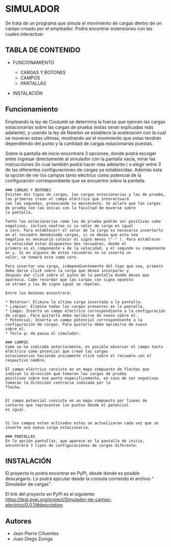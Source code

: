 # SIMULADOR
Se trata de un programa que simula el movimiento de cargas dentro de un campo creado por el empleador. Podrá encontrar extensiones 
con las cuales interactuar.


## TABLA DE CONTENIDO

- FUNCIONAMIENTO
  - CARGAS Y BOTONES
  - CAMPOS
  - PANTALLAS
  
- INSTALACIÓN


## Funcionamiento
Empleando la ley de Coulumb se determina la fuerza que ejercen las cargas estacionarias sobre las cargas de prueba (estas seran 
explicadas más adelante), y usando la ley de Newton se establece la aceleración con la cual se moveran estas ultimas, mostrando 
así el movimiento que estas tendrán dependiendo del punto y la cantidad de cargas estacionarias puestas.

Sobre la pantalla de inicio encontrará 3 opciones, donde podrá escoger entre ingresar directamente al simulador con la pantalla 
vacía, mirar las instrucciones (lo cual también podrá hacer más adelante ) o elegir entre 3 de las diferentes configuraciones
de cargas ya establecidas. Además esta la opción de ver los campos tanto eléctrico como potencial de la configuración 
correspondiente que se encuentre sobre la pantalla.


    ### CARGAS Y BOTONES
    Existen dos tipos de cargas, las cargas estacionarias y las de prueba, las primeras crean el campo eléctrico que interactuará 
    con las segundas, provocando su movimiento. Se aclara que las cargas de prueba son las únicas con la facultad de moverse sobre 
    la pantalla. 
    
    Tanto las estacionarias como las de prueba podrán ser positivas como negativas, incluso neutras si su valor de carga es igual
    a cero. Para establecerr el valor de la carga es necesario insertarlo en el recuadro denominado cargas, si se desea que esta sea
    negativa es necesario colocar el signo menos ("-" ). Para establecer la velocidad estan dispuestos dos recuadros, donde el 
    primero es el componente x de la velocidad, y el segundo su componente en y. Si en algunos de estos recuadros no se inserta un
    valor, se tomará este como cero.
    
    Para insertar una carga, independientemente del tipo que sea, primero debe darse click sobre la carga que desea incorporar y 
    después dar click sobre el punto de la pantalla donde desea que aparezca. Cabe recordar que las cargas con signo opuesto
    se atraen y las de signo igual se repelen.
    
    Entre los botones encontrará:
    
    * Retornar: Elimina la ultima carga insertada a la pantalla.
    * Limpiar: Elimina todas las cargas presentes en la pantalla.
    * Campo: Inserta un campo eléctrico correspondiente a la configuración de cargas. Para quitarlo debe oprimirse de nuevo sobre el. 
    * Potencial: Inserta un campo potencial correspondiente a la configuración de cargas. Para quitarlo debe oprimirse de nuevo 
    sobre el.
    * Tecla q: da pausa al simulador.

    ### CAMPOS
    Como se ha indicado anteriormente, es posible observar el campo tanto eléctrico como potencial que crean las cargas 
    estacionarias haciendo unicamente click sobre el recuadro con el respectivo nombre.
    
    El campo eléctrico consiste en un mapa compuesto de flechas que indican la dirección que tomaran las cargas de prueba
    positivas sobre ese punto especificamente, en caso de ser negativas tomaran la dirección contraria indicada por la 
    flecha.
    
    
    El campo potencial consiste en un mapa compuesto por lineas de contorno que representan los puntos donde el potencial
    es igual. 
    
    
    Si los campos estan activados estos se actualizaran cada vez que se inserte una nueva carga estacionaria.

    ### PANTALLAS
    En la opción pantallas, que aparece en la pantalla de inicio, encontrará 3 tipos de configuraciones de cargas diferente.
    

## INSTALACIÓN
El proyecto lo podrá encontrar en PyPI, desde donde es posible descargarlo. Lo podrá ejecutar desde la consola corriendo
el archivo " Simulador de cargas".

El link del proyecto en PyPI es el siguiente:
https://test.pypi.org/project/Simulador-de-campo-electrico/0.0.1/#description


## Autores
- Jean Pierre Cifuentes
- Juan Diego Zuniga 
